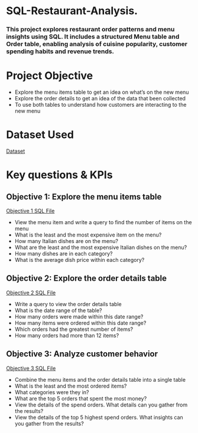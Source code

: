 # SQL-Restaurant-Analysis.

### This project explores restaurant order patterns and menu insights using SQL. It includes a structured Menu table and Order table, enabling analysis of cuisine popularity, customer spending habits and revenue trends.

# Project Objective
*	Explore the menu items table to get an idea on what’s on the new menu
*	Explore the order details to get an idea of the data that been collected
*	To use both tables to understand how customers are interacting to the new menu

# Dataset Used
<a href= "https://github.com/MuguroNgugi/SQL-Restaurant-Analysis./blob/main/create_restaurant_db.sql" > Dataset </a>

# Key questions & KPIs
## Objective 1: Explore the menu items table
<a href = "https://github.com/MuguroNgugi/SQL-Restaurant-Analysis./blob/main/Objective%201%20SQL%20Query%20File.sql"> Objective 1 SQL File </a> 
* View the menu item and write a query to find the number of items on the menu
* What is the least and the most expensive item on the menu?
* How many Italian dishes are on the menu?
* What are the least and the most expensive Italian dishes on the menu?
* How many dishes are in each category?
* What is the average dish price within each category?

## Objective 2: Explore the order details table
<a href = "https://github.com/MuguroNgugi/SQL-Restaurant-Analysis./blob/main/Objective%202%20SQL%20Query%20File.sql"> Objective 2 SQL File </a>
* Write a query to view the order details table
* What is the date range of the table?
* How many orders were made within this date range?
* How many items were ordered within this date range?
* Which orders had the greatest number of items?
* How many orders had more than 12 items?  

## Objective 3: Analyze customer behavior 
<a href = "https://github.com/MuguroNgugi/SQL-Restaurant-Analysis./blob/main/Objective%203%20Query%20File.sql"> Objective 3 SQL File </a>
* Combine the menu items and the order details table into a single table
* What is the least and the most ordered items?
* What categories were they in?
* What are the top 5 orders that spent the most money?
* View the details of the spend orders. What details can you gather from the results?
* View the details of the top 5 highest spend orders. What insights can you gather from the results?


